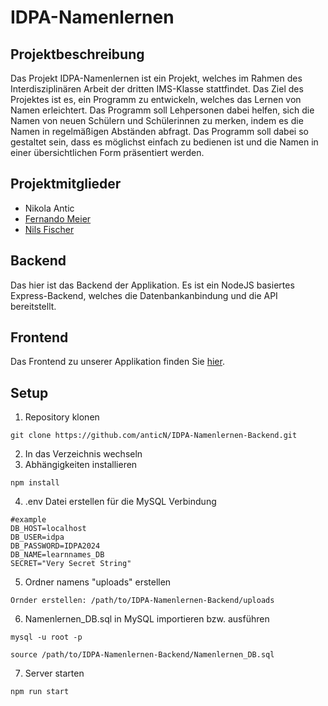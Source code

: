 # IDPA-Namenlernen

## Projektbeschreibung
Das Projekt IDPA-Namenlernen ist ein Projekt, welches im Rahmen des Interdisziplinären Arbeit der dritten IMS-Klasse stattfindet. Das Ziel des Projektes ist es, ein Programm zu entwickeln, welches das Lernen von Namen erleichtert. Das Programm soll Lehpersonen dabei helfen, sich die Namen von neuen Schülern und Schülerinnen zu merken, indem es die Namen in regelmäßigen Abständen abfragt. Das Programm soll dabei so gestaltet sein, dass es möglichst einfach zu bedienen ist und die Namen in einer übersichtlichen Form präsentiert werden.

## Projektmitglieder
- Nikola Antic
- <a href="https://github.com/FernandoMeier">Fernando Meier</a>
- <a href="https://github.com/FischerNils06">Nils Fischer</a>

## Backend
Das hier ist das Backend der Applikation. Es ist ein NodeJS basiertes Express-Backend, welches die Datenbankanbindung und die API bereitstellt.

## Frontend
Das Frontend zu unserer Applikation finden Sie <a href="https://github.com/anticN/IDPA-Namenlernen-Frontend">hier</a>.

## Setup
1. Repository klonen
```
git clone https://github.com/anticN/IDPA-Namenlernen-Backend.git
```
2. In das Verzeichnis wechseln
3. Abhängigkeiten installieren
```
npm install
```
4. .env Datei erstellen für die MySQL Verbindung
```
#example
DB_HOST=localhost
DB_USER=idpa
DB_PASSWORD=IDPA2024
DB_NAME=learnnames_DB
SECRET="Very Secret String"
```
5. Ordner namens "uploads" erstellen
```
Ornder erstellen: /path/to/IDPA-Namenlernen-Backend/uploads
```
6. Namenlernen_DB.sql in MySQL importieren bzw. ausführen
```
mysql -u root -p
```
```
source /path/to/IDPA-Namenlernen-Backend/Namenlernen_DB.sql
```
7. Server starten
```
npm run start
```

